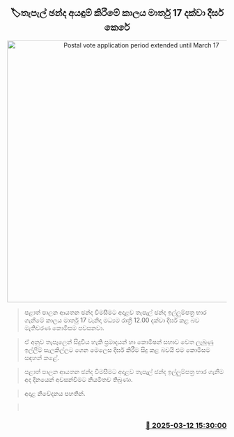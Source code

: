 <p align='center'><b><h2 align='center' title='Postal vote application period extended until March 17'>🏷තැපැල් ඡන්ද අයඳුම් කිරීමේ කාලය මාර්තු 17 දක්වා දීර්ඝ කෙරේ</h2></b></p>
<p align='center'><img src='https://helakuru.sgp1.cdn.digitaloceanspaces.com/esana/images/lib/postal-vote-nn-archived.jpg' width='600' alt='Postal vote application period extended until March 17'></p>

> පළාත් පාලන ආයතන ඡන්ද විමසීමට අදාළව තැපැල් ඡන්ද ඉල්ලුම්පත්‍ර භාර ගැනීමේ කාලය මාර්තු 17 වැනිදා මධ්‍යම රාත්‍රී 12.00 දක්වා දීර්ඝ කළ බව මැතිවරණ කොමිසම පවසනවා.

> ඒ අනුව තැපෑලෙන් සිදුවිය හැකි ප්‍රමාදයන් හා කොමිෂන් සභාව වෙත ලැබුණු ඉල්ලීම් සැලකිල්ලට ගෙන මෙලෙස දීර්ඝ කිරීම සිදු කළ බවයි එම කොමිසම සඳහන් කළේ.

> පළාත් පාලන ආයතන ඡන්ද විමසීමට අදාළව තැපැල් ඡන්ද ඉල්ලුම්පත්‍ර භාර ගැනීම අද දිනයෙන් අවසන්වීමට නියමිතව තිබුණා.

> අදාළ නිවේදනය පහතින්.  

>  



<h3 align='right'><a href='https://www.helakuru.lk/esana/p/108291/'>📅 2025-03-12 15:30:00</a></h3>

